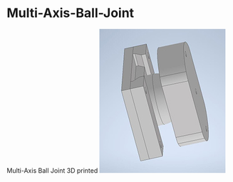 # Multi-Axis-Ball-Joint
Multi-Axis Ball Joint 3D printed
![GitHub Logo](/images/Multi-Axis_Assembly_v1.jpg)
